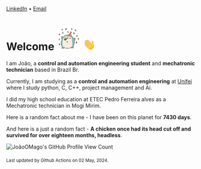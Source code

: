 [LinkedIn](https://www.linkedin.com/in/joão-pedro-gozzoli-b95641301/) &bull;
[Email](joaopedrogozzoli@gmail.com)

# Welcome <img src="happy.gif" height="64px" /> <img src="wave.gif" height="32px" />

I am João, a  **control and automation engineering student** and **mechatronic technician** based in Brazil Br.

Currently, I am studying as a **control and automation engineering** at [Unifei](https://unifei.edu.br) where I study python, C, C++, project management and Ai.

I did my high school education at ETEC Pedro Ferreira alves as a Mechatronic technician in Mogi Mirim.

Here is a random fact about me - I have been on this planet for **7430 days**.

And here is a just a random fact -  **A chicken once had its head cut off and survived for over eighteen months, headless**.

![JoãoOMago's GitHub Profile View Count](https://komarev.com/ghpvc/?username=JoaoOMago)

<sub>Last updated by Github Actions on 02 May, 2024.</sub>
